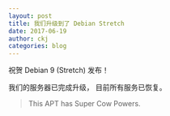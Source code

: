 ```yaml
---
layout: post
title: 我们升级到了 Debian Stretch
date: 2017-06-19
author: ckj
categories: blog
---
```


祝贺 Debian 9 (Stretch) 发布！

我们的服务器已完成升级， 目前所有服务已恢复。

> This APT has Super Cow Powers.
